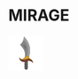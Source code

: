 # MIRAGE
![alt text](https://raw.githubusercontent.com/OmarChefrad/MIRAGE/main/assets/sword%20(1).png)
